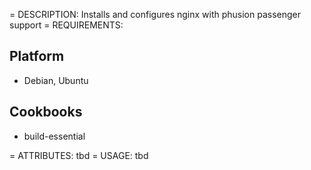 = DESCRIPTION:
Installs and configures nginx with phusion passenger support
= REQUIREMENTS:

Platform
--------
* Debian, Ubuntu

Cookbooks
---------
* build-essential

= ATTRIBUTES:
tbd
= USAGE:
tbd
